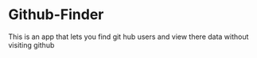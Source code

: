 # Github-Finder
This is an app that lets you find git hub users and view there data without visiting github
